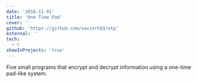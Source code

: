 ```yaml
---
date: '2018-11-01'
title: 'One Time Pad'
cover: ''
github: 'https://github.com/xavierh93/otp'
external: ''
tech:
  - C
showInProjects: 'true'
---
```


Five small programs that encrypt and decrypt information using a one-time pad-like system.
